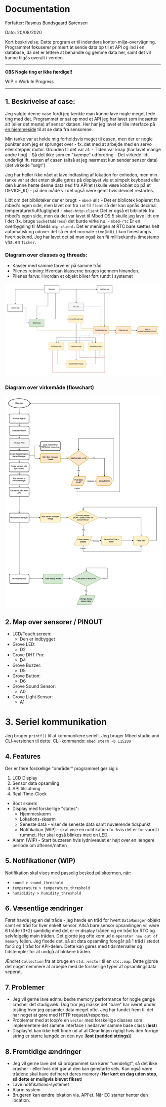 # Documentation

Forfatter: Rasmus Bundsgaard Sørensen

Dato: 20/08/2020

Kort beskrivelse: Dette program er til indendørs kontor-miljø-overvågning. Programmet fokuserer primært at sende data op til et API og ind i en database, da det er lettere at behandle og gemme data her, samt det vil kunne tilgås overalt i verden.

---
**OBS Nogle ting er ikke færdige!!**

WIP = Work In Progress

---

## 1. Beskrivelse af case:

Jeg valgte denne case fordi jeg tænkte man kunne lave nogle meget fede ting med det. Programmet er sat op mod et API jeg har lavet som indsætter alt (eller det meste) af sensor dataen. Her har jeg lavet et lille interface på [en hjemmeside](http://ec3-api.rasmusbundsgaard.dk/) til at se data fra sensorene.

Min tanke var at holde mig forholdsvis meget til casen, men der er nogle punkter som jeg er sprunget over - fx. det med at arbejde med en servo eller stepper motor. Grunden til det var at:
    - Tiden var knap (har lavet mange andre ting)
    - Så det ikke som en "kæmpe" udfordring
    - Det virkede lidt underligt ift. resten af casen (altså at jeg nærmest kun sender sensor data) (det virkede "søgt")


Jeg har heller ikke nået at lave indtasting af lokation for enheden, men min tanke var at det enten skulle gøres på displayet via et simpelt keyboard eller den kunne hente denne data ned fra API'et (skulle være koblet op på et DEVICE_ID) - på den måde vil det også være gemt hvis devicet restartes.

Lidt om det biblioteker der er brugt:
    - `mbed-dht` - Det er bibliotek kopieret fra mbed's egen side, men lavet om fra `int` til `float` så der kan opnås decimal temperaturer/luftfugtighed
    - `mbed-http-client` Det er også et bibliotek fra mbed's egen side, men da det var lavet til Mbed OS 5 skulle jeg lave lidt om i det (fx. bruge `SocketAddress`) det burde virke nu.
    - `mbed-rtc` Er en overbygning til Mbeds `ntp-client`. Det er meningen at RTC bare sættes helt automatisk og udover det så er det normale `time(NULL)` kun timestamps hvert sekund. Jeg har lavet det så man også kan få millisekunds-timestamp vha. en `Ticker`.

### Diagram over classes og threads:

* Kasser med samme farve er på samme tråd
* Pilenes retning: Hvordan klasserne bruges igennem hinanden.
* Pilenes farve: Hvordan et objekt bliver ført rundt i systemet

![](docs/img/class_thread_diagram.png)

### Diagram over virkemåde (flowchart)

![](docs/img/flowchart.png)


## 2. Map over sensorer / PINOUT

- LCD/Touch screen:
   - Den er indbygget
- Grove LED:
   - D2
- Grove DHT Pro:
   - D4
- Grove Buzzer:
   - D5
- Grove Button:
   - D6
- Grove Sound Sensor:
   - A0
- Grove Light Sensor:
   - A1

# 3. Seriel kommunikation

Jeg bruger `printf()` til at kommunikere serielt. Jeg bruger Mbed studio and CLI-versionen til dette. CLI-kommando: `mbed sterm -b 115200`

## 4. Features

Der er flere forskellige "områder" programmet gør sig i:
1) LCD Display 
2) Sensor data opsamling 
3) API tilslutning
4) Real-Time-Clock

- Boot skærm 
- Display med forskellige "states":
    - Hjemmeskærm
    - Lokations-skærm
    - Seneste data - viser de seneste data samt nuværende tidspunkt
    - Notifikation (WIP) - skal vise en notifikation fx. hvis det er for varmt i rummet. Her skal også blinkes med en LED.
- Alarm (WIP) - Start buzzeren hvis lydniveauet er højt over en længere periode om aftenen/natten 

## 5. Notifikationer (WIP)

Notifikation skal vises med passelig besked på skærmen, når:

- `sound > sound_threshold`
- `temperature > temperature_threshold`
- `humididity > humidity_threshold`

## 6. Væsentlige ændringer

Først havde jeg en del tråde - jeg havde en tråd for hvert `DataManager` objekt samt en tråd for hver enkelt sensor. Altså bare sensor opsamlingen vil være 6 tråde (3*2) samtidig med det er er display tråden og en tråd for RTC og selvfølgelig main tråden. Det gjorde jeg ofte kom ud o `operator new out of memory` fejlen. Jeg fixede det, så alt data opsamling foregår på 1 tråd i stedet for 3 og 1 tråd for API-delen. Dette kan gøres med tidsintervaller og tidstempler for at undgå at blokere tråden.

Ændret `Collection` fra at bruge en `std::vector` til en `std::map`. Dette gjorde det noget nemmere at arbejde med de forskellige typer af opsamlingsdata seperat.

## 7. Problemer

- Jeg vil gerne lave ednnu bedre memory performance for nogle gange crasher det stadigvæk. Dog tror jeg måske det "bare" har været under testing hvor jeg opsamler data meget ofte. Jeg har fundet frem til det har noget at gøre med HTTP request/response.
- Problemer med at loop'e en `vector` med forskellige classes som implementere det samme interface / nedarver samme base class (**løst**)
- Display'et kan ikke helt finde ud af at Clear linjen rigtigt hvis den forrige string er større længde en den nye (**løst (padded strings)**)

## 8. Fremtidige ændringer

- Jeg vil gerne lave det så programmet kan kører "uendeligt", så det ikke crasher - eller hvis det gør at den kan genstarte selv. Kan også være trådene skal have defineret deres memory (**Har kørt en dag uden stop, så dette er muligvis blevet fikset**)
- Lave notifikations-systemet
- Alarm system
- Brugeren kan ændre lokation via. API'et. Når EC starter henter den location.
